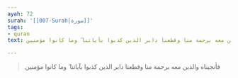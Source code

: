 ```yaml
---
ayah: 72
surah: '[[007-Surah|سورة]]'
tags:
- quran
text: فأنجيناه والذين معه برحمة منا وقطعنا دابر الذين كذبوا بآياتنا ۖ وما كانوا مؤمنين

---
```

> فأنجيناه والذين معه برحمة منا وقطعنا دابر الذين كذبوا بآياتنا ۖ وما كانوا مؤمنين
